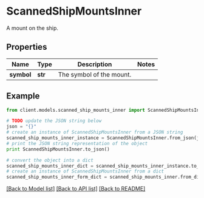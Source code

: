 # ScannedShipMountsInner

A mount on the ship.

## Properties

Name | Type | Description | Notes
------------ | ------------- | ------------- | -------------
**symbol** | **str** | The symbol of the mount. | 

## Example

```python
from client.models.scanned_ship_mounts_inner import ScannedShipMountsInner

# TODO update the JSON string below
json = "{}"
# create an instance of ScannedShipMountsInner from a JSON string
scanned_ship_mounts_inner_instance = ScannedShipMountsInner.from_json(json)
# print the JSON string representation of the object
print ScannedShipMountsInner.to_json()

# convert the object into a dict
scanned_ship_mounts_inner_dict = scanned_ship_mounts_inner_instance.to_dict()
# create an instance of ScannedShipMountsInner from a dict
scanned_ship_mounts_inner_form_dict = scanned_ship_mounts_inner.from_dict(scanned_ship_mounts_inner_dict)
```
[[Back to Model list]](../README.md#documentation-for-models) [[Back to API list]](../README.md#documentation-for-api-endpoints) [[Back to README]](../README.md)


